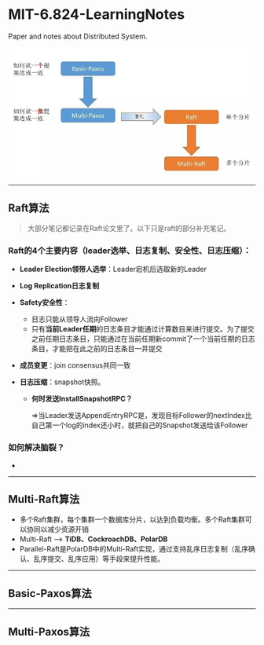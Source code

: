 # MIT-6.824-LearningNotes
Paper and notes about Distributed System.

![duq7ofg2ra](img/duq7ofg2ra.jpeg)

---

## Raft算法

> 大部分笔记都记录在Raft论文里了。以下只是raft的部分补充笔记。

### Raft的4个主要内容（leader选举、日志复制、安全性、日志压缩）：

- **Leader Election领带人选举**：Leader宕机后选取新的Leader

- **Log Replication日志复制**

- **Safety安全性**：

  - 日志只能从领导人流向Follower
  - 只有**当前Leader任期**的日志条目才能通过计算数目来进行提交。为了提交之前任期日志条目，只能通过在当前任期新commit了一个当前任期的日志条目，才能把在此之前的日志条目一并提交

- **成员变更**：join consensus共同一致

- **日志压缩**：snapshot快照。

  - **何时发送InstallSnapshotRPC？**

    =>当Leader发送AppendEntryRPC是，发现目标Follower的nextIndex比自己第一个log的index还小时，就把自己的Snapshot发送给该Follower

### 如何解决脑裂？

- 

---

## Multi-Raft算法

- 多个Raft集群，每个集群一个数据库分片，以达到负载均衡。多个Raft集群可以协同以减少资源开销
- Multi-Raft --> **TiDB、CockroachDB、PolarDB**
- Parallel-Raft是PolarDB中的Multi-Raft实现，通过支持乱序日志复制（乱序确认、乱序提交、乱序应用）等手段来提升性能。

---

## Basic-Paxos算法

---

## Multi-Paxos算法